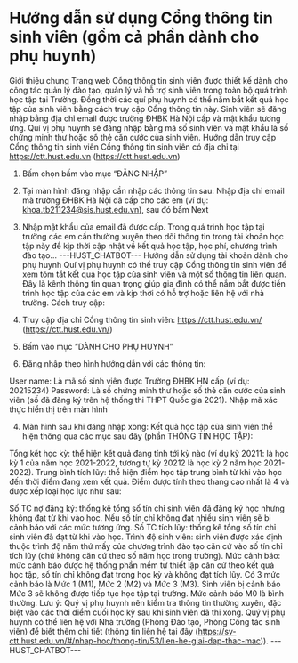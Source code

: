 # Hướng dẫn sử dụng Cổng thông tin sinh viên (gồm cả phần dành cho phụ huynh)

Giới thiệu chung
Trang web Cổng thông tin sinh viên được thiết kế dành cho công tác quản lý đào tạo, quản lý và hỗ trợ sinh viên trong toàn bộ quá trình học tập tại Trường. Đồng thời các quí phụ huynh có thể nắm bắt kết quả học tập của sinh viên bằng cách truy cập Cổng thông tin này. Sinh viên sẽ đăng nhập bằng địa chỉ email được trường ĐHBK Hà Nội cấp và mật khẩu tương ứng. Quí vị phụ huynh sẽ đăng nhập bằng mã số sinh viên và mật khẩu là số chứng minh thư hoặc số thẻ căn cước của sinh viên. Hướng dẫn truy cập Cổng thông tin sinh viên
Cổng thông tin sinh viên có địa chỉ tại https://ctt.hust.edu.vn (https://ctt.hust.edu.vn)

1) Bấm chọn bấm vào mục “ĐĂNG NHẬP”

2) Tại màn hình đăng nhập cần nhập các thông tin sau:
Nhập địa chỉ email mà trường ĐHBK Hà Nội đã cấp cho các em (ví dụ:  khoa.tb211234@sis.hust.edu.vn), sau đó bấm Next
3) Nhập mật khẩu của email đã được cấp. Trong quá trình học tập tại trường các em cần thường xuyên theo dõi thông tin trong tài khoản học tập này để kịp thời cập nhật về kết quả học tập, học phí, chương trình đào tạo... 
 ---HUST_CHATBOT---
Hướng dẫn sử dụng tài khoản dành cho phụ huynh
Quí vị phụ huynh có thể truy cập Cổng thông tin sinh viên để xem tóm tắt kết quả học tập của sinh viên và một số thông tin liên quan. Đây là kênh thông tin quan trọng giúp gia đình có thể nắm bắt được tiến trình học tập của các em và kịp thời có hỗ trợ hoặc liên hệ với nhà trường. Cách truy cập:
1) Truy cập địa chỉ Cổng thông tin sinh viên: https://ctt.hust.edu.vn/ (https://ctt.hust.edu.vn/)
2) Bấm vào mục “DÀNH CHO PHỤ HUYNH”

3) Đăng nhập theo hình hướng dẫn với các thông tin:

User name: Là mã số sinh viên được Trường ĐHBK HN cấp (ví dụ: 20215234)
Password: Là số chứng minh thư hoặc số thẻ căn cước của sinh viên (số đã đăng ký trên hệ thống thi THPT Quốc gia 2021). Nhập mã xác thực hiển thị trên màn hình

4) Màn hình sau khi đăng nhập xong:
Kết quả học tập của sinh viên thể hiện thông qua các mục sau đây (phần THÔNG TIN HỌC TẬP):

Tổng kết học kỳ: thể hiện kết quả đang tính tới kỳ nào (ví dụ kỳ 20211: là học kỳ 1 của năm học 2021-2022, tương tự kỳ 20212 là học kỳ 2 năm học 2021-2022). Trung bình tích lũy: thể hiện điểm học tập trung bình từ khi vào học đến thời điểm đang xem kết quả. Điểm được tính theo thang cao nhất là 4 và được xếp loại học lực như sau:

Số TC nợ đăng ký: thống kê tổng số tín chỉ sinh viên đã đăng ký học nhưng không đạt từ khi vào học. Nếu số tín chỉ không đạt nhiều sinh viên sẽ bị cảnh báo với các mức tương ứng. Số TC tích lũy: thống kê tổng số tín chỉ sinh viên đã đạt từ khi vào học. Trình độ sinh viên: sinh viên được xác định thuộc trình độ năm thứ mấy của chương trình đào tạo căn cứ vào số tín chỉ tích lũy (chứ không căn cứ theo số năm học trong trường). Mức cảnh báo: mức cảnh báo được hệ thống phần mềm tự thiết lập căn cứ theo kết quả học tập, số tín chỉ không đạt trong học kỳ và không đạt tích lũy. Có 3 mức cảnh báo là Mức 1 (M1), Mức 2 (M2) và Mức 3 (M3). Sinh viên bị cảnh báo Mức 3 sẽ không được tiếp tục học tập tại trường. Mức cảnh báo M0 là bình thường. Lưu ý: Quý vị phụ huynh nên kiểm tra thông tin thường xuyên, đặc biệt vào các thời điểm cuối học kỳ sau khi sinh viên đã thi xong. Quý vị phụ huynh có thể liên hệ với Nhà trường (Phòng Đào tạo, Phòng Công tác sinh viên) để biết thêm chi tiết (thông tin liên hệ tại đây (https://sv-ctt.hust.edu.vn/#/nhap-hoc/thong-tin/53/lien-he-giai-dap-thac-mac)). 
 ---HUST_CHATBOT---